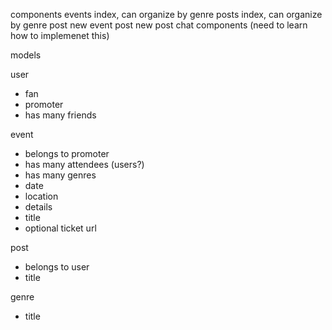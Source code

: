 components 
events index, can organize by genre 
posts index, can organize by genre 
post new event 
post new post 
chat components (need to learn how to implemenet this)

models

user 
- fan 
- promoter 
- has many friends 

event 
- belongs to promoter
- has many attendees (users?) 
- has many genres 
- date 
- location 
- details 
- title 
- optional ticket url 


post
- belongs to user
- title 

genre 
- title 


